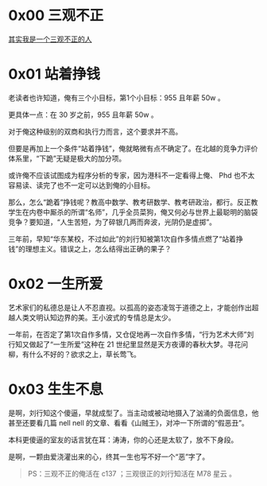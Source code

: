 # 0x00 三观不正

[其实我是一个三观不正的人](https://zhuanlan.zhihu.com/p/575333110)

# 0x01 站着挣钱

老读者也许知道，俺有三个小目标，第1个小目标：955 且年薪 50w 。

更具体一点：在 30 岁之前，955 且年薪 50w 。

对于俺这种级别的双商和执行力而言，这个要求并不高。

但要是再加上一个条件“站着挣钱”，俺就略微有点不确定了。在北越的竞争力评价体系里，“下跪”无疑是极大的加分项。

或许俺不应该试图成为程序分析的专家，因为港科不一定看得上俺、 Phd 也不太容易读、读完了也不一定可以达到俺的小目标。

那么，怎么“跪着”挣钱呢？教高中数学、教考研数学、教考研政治，都行。反正教学生在内卷中厮杀的所谓“名师”，几乎全员菜狗，俺又何必与世界上最聪明的脑袋竞争？要知道，“人生苦短，为了碎银几两而奔波，光阴仍是虚掷”。

三年前，早知“华东某校，不过如此”的刘行知被第1次自作多情点燃了“站着挣钱”的理想主义。错误之上，怎么结得出正确的果子？

# 0x02 一生所爱

艺术家们的私德总是让人不忍直视。以孤高的姿态凌驾于道德之上，才能创作出超越人类文明认知边界的美。王小波式的专情总是太少。

一年前，在否定了第1次自作多情，又仓促地再一次自作多情，“行为艺术大师”刘行知又做起了“一生所爱”这种在 21 世纪里显然是天方夜谭的春秋大梦。寻花问柳，有什么不好的？欲求之上，草长莺飞。

# 0x03 生生不息

是啊，刘行知这个傻逼，早就成型了。当主动或被动地摄入了汹涌的负面信息，他甚至还要看几篇 nell nell 的文章、看看《山贼王》，对冲一下所谓的“假恶丑”。

本科更傻逼的室友的话言犹在耳：涛涛，你的心还是太软了，放不下身段。

是啊，一颗由爱浇灌出来的心，终其一生也写不好一个“恶”字了。

> PS：三观不正的俺活在 c137 ；三观很正的刘行知活在 M78 星云 。




